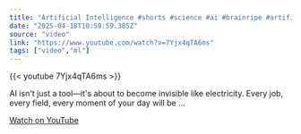 ```yaml
---
title: "Artificial Intelligence #shorts #science #ai #brainripe #artificialintelligence"
date: "2025-04-18T10:59:59.385Z"
source: "video"
link: "https://www.youtube.com/watch?v=7Yjx4qTA6ms"
tags: ["video","ml"]
---
```


{{< youtube 7Yjx4qTA6ms >}}

AI isn't just a tool—it's about to become invisible like electricity. Every job, every field, every moment of your day will be ...

[Watch on YouTube](https://www.youtube.com/watch?v=7Yjx4qTA6ms)
